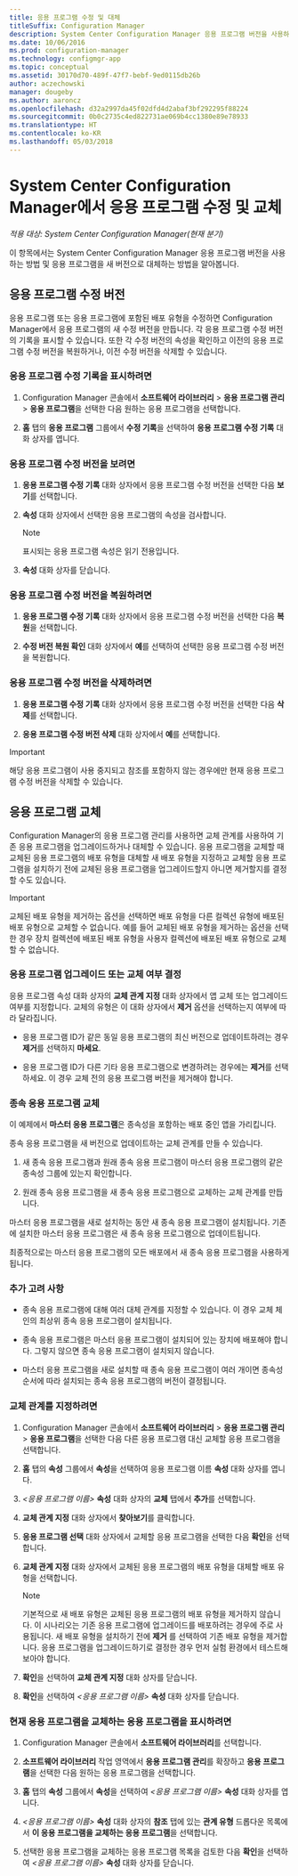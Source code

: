 ```yaml
---
title: 응용 프로그램 수정 및 대체
titleSuffix: Configuration Manager
description: System Center Configuration Manager 응용 프로그램 버전을 사용하는 방법과 응용 프로그램을 교체하는 방법에 대해 설명합니다.
ms.date: 10/06/2016
ms.prod: configuration-manager
ms.technology: configmgr-app
ms.topic: conceptual
ms.assetid: 30170d70-489f-47f7-bebf-9ed0115db26b
author: aczechowski
manager: dougeby
ms.author: aaroncz
ms.openlocfilehash: d32a2997da45f02dfd4d2abaf3bf292295f88224
ms.sourcegitcommit: 0b0c2735c4ed822731ae069b4cc1380e89e78933
ms.translationtype: HT
ms.contentlocale: ko-KR
ms.lasthandoff: 05/03/2018
---
```

# <a name="revise-and-supersede-applications-in-system-center-configuration-manager"></a>System Center Configuration Manager에서 응용 프로그램 수정 및 교체

*적용 대상: System Center Configuration Manager(현재 분기)*

이 항목에서는 System Center Configuration Manager 응용 프로그램 버전을 사용하는 방법 및 응용 프로그램을 새 버전으로 대체하는 방법을 알아봅니다.  

##  <a name="application-revisions"></a>응용 프로그램 수정 버전  
 응용 프로그램 또는 응용 프로그램에 포함된 배포 유형을 수정하면 Configuration Manager에서 응용 프로그램의 새 수정 버전을 만듭니다. 각 응용 프로그램 수정 버전의 기록을 표시할 수 있습니다. 또한 각 수정 버전의 속성을 확인하고 이전의 응용 프로그램 수정 버전을 복원하거나, 이전 수정 버전을 삭제할 수 있습니다.  

### <a name="to-display-an-application-revision-history"></a>응용 프로그램 수정 기록을 표시하려면  

1.  Configuration Manager 콘솔에서 **소프트웨어 라이브러리** > **응용 프로그램 관리** > **응용 프로그램**을 선택한 다음 원하는 응용 프로그램을 선택합니다.  

3.  **홈** 탭의 **응용 프로그램** 그룹에서 **수정 기록**을 선택하여 **응용 프로그램 수정 기록** 대화 상자를 엽니다.  

### <a name="to-view-an-application-revision"></a>응용 프로그램 수정 버전을 보려면  

1.  **응용 프로그램 수정 기록** 대화 상자에서 응용 프로그램 수정 버전을 선택한 다음 **보기**를 선택합니다.  

2.  **속성** 대화 상자에서 선택한 응용 프로그램의 속성을 검사합니다.  

    > [!NOTE]  
    >  표시되는 응용 프로그램 속성은 읽기 전용입니다.  

3.  **속성** 대화 상자를 닫습니다.  

### <a name="to-restore-an-application-revision"></a>응용 프로그램 수정 버전을 복원하려면  

1.  **응용 프로그램 수정 기록** 대화 상자에서 응용 프로그램 수정 버전을 선택한 다음 **복원**을 선택합니다.  

2.  **수정 버전 복원 확인** 대화 상자에서 **예**를 선택하여 선택한 응용 프로그램 수정 버전을 복원합니다.  

### <a name="to-delete-an-application-revision"></a>응용 프로그램 수정 버전을 삭제하려면  

1.  **응용 프로그램 수정 기록** 대화 상자에서 응용 프로그램 수정 버전을 선택한 다음 **삭제**를 선택합니다.  

2.  **응용 프로그램 수정 버전 삭제** 대화 상자에서 **예**를 선택합니다.  

> [!IMPORTANT]  
>  해당 응용 프로그램이 사용 중지되고 참조를 포함하지 않는 경우에만 현재 응용 프로그램 수정 버전을 삭제할 수 있습니다.  

##  <a name="application-supersedence"></a>응용 프로그램 교체  
 Configuration Manager의 응용 프로그램 관리를 사용하면 교체 관계를 사용하여 기존 응용 프로그램을 업그레이드하거나 대체할 수 있습니다. 응용 프로그램을 교체할 때 교체된 응용 프로그램의 배포 유형을 대체할 새 배포 유형을 지정하고 교체할 응용 프로그램을 설치하기 전에 교체된 응용 프로그램을 업그레이드할지 아니면 제거할지를 결정할 수도 있습니다.  

> [!IMPORTANT]  
>  교체된 배포 유형을 제거하는 옵션을 선택하면 배포 유형을 다른 컬렉션 유형에 배포된 배포 유형으로 교체할 수 없습니다.  예를 들어 교체된 배포 유형을 제거하는 옵션을 선택한 경우 장치 컬렉션에 배포된 배포 유형을 사용자 컬렉션에 배포된 배포 유형으로 교체할 수 없습니다.  

### <a name="decide-whether-to-upgrade-or-replace-an-application"></a>응용 프로그램 업그레이드 또는 교체 여부 결정  
 응용 프로그램 속성 대화 상자의 **교체 관계 지정** 대화 상자에서 앱 교체 또는 업그레이드 여부를 지정합니다. 교체의 유형은 이 대화 상자에서 **제거** 옵션을 선택하는지 여부에 따라 달라집니다.  

-   응용 프로그램 ID가 같은 동일 응용 프로그램의 최신 버전으로 업데이트하려는 경우 **제거**를 선택하지 **마세요**.  

-   응용 프로그램 ID가 다른 기타 응용 프로그램으로 변경하려는 경우에는 **제거**를 선택하세요. 이 경우 교체 전의 응용 프로그램 버전을 제거해야 합니다.  

### <a name="supersede-dependent-applications"></a>종속 응용 프로그램 교체  
 이 예제에서 **마스터 응용 프로그램**은 종속성을 포함하는 배포 중인 앱을 가리킵니다.  

 종속 응용 프로그램을 새 버전으로 업데이트하는 교체 관계를 만들 수 있습니다.  

1.  새 종속 응용 프로그램과 원래 종속 응용 프로그램이 마스터 응용 프로그램의 같은 종속성 그룹에 있는지 확인합니다.  

2.  원래 종속 응용 프로그램을 새 종속 응용 프로그램으로 교체하는 교체 관계를 만듭니다.  

 마스터 응용 프로그램을 새로 설치하는 동안 새 종속 응용 프로그램이 설치됩니다. 기존에 설치한 마스터 응용 프로그램은 새 종속 응용 프로그램으로 업데이트됩니다.  

 최종적으로는 마스터 응용 프로그램의 모든 배포에서 새 종속 응용 프로그램을 사용하게 됩니다.  

### <a name="further-considerations"></a>추가 고려 사항  

-   종속 응용 프로그램에 대해 여러 대체 관계를 지정할 수 있습니다. 이 경우 교체 체인의 최상위 종속 응용 프로그램이 설치됩니다.  

-   종속 응용 프로그램은 마스터 응용 프로그램이 설치되어 있는 장치에 배포해야 합니다. 그렇지 않으면 종속 응용 프로그램이 설치되지 않습니다.  

-   마스터 응용 프로그램을 새로 설치할 때 종속 응용 프로그램이 여러 개이면 종속성 순서에 따라 설치되는 종속 응용 프로그램의 버전이 결정됩니다.  

### <a name="to-specify-a-supersedence-relationship"></a>교체 관계를 지정하려면  

1.  Configuration Manager 콘솔에서 **소프트웨어 라이브러리** > **응용 프로그램 관리** > **응용 프로그램**을 선택한 다음 다른 응용 프로그램 대신 교체할 응용 프로그램을 선택합니다.  

3.  **홈** 탭의 **속성** 그룹에서 **속성**을 선택하여 응용 프로그램 이름 **속성** 대화 상자를 엽니다.  

4.  *<응용 프로그램 이름\>* **속성** 대화 상자의 **교체** 탭에서 **추가**를 선택합니다.  

5.  **교체 관계 지정** 대화 상자에서 **찾아보기**를 클릭합니다.  

6.  **응용 프로그램 선택** 대화 상자에서 교체할 응용 프로그램을 선택한 다음 **확인**을 선택합니다.  

7.  **교체 관계 지정** 대화 상자에서 교체된 응용 프로그램의 배포 유형을 대체할 배포 유형을 선택합니다.  

    > [!NOTE]  
    >  기본적으로 새 배포 유형은 교체된 응용 프로그램의 배포 유형을 제거하지 않습니다. 이 시나리오는 기존 응용 프로그램에 업그레이드를 배포하려는 경우에 주로 사용됩니다. 새 배포 유형을 설치하기 전에 **제거** 를 선택하여 기존 배포 유형을 제거합니다. 응용 프로그램을 업그레이드하기로 결정한 경우 먼저 실험 환경에서 테스트해 보아야 합니다.  

8.  **확인**을 선택하여 **교체 관계 지정** 대화 상자를 닫습니다.  

9. **확인**을 선택하여 *<응용 프로그램 이름\>* **속성** 대화 상자를 닫습니다.  

### <a name="to-display-applications-that-supersede-the-current-application"></a>현재 응용 프로그램을 교체하는 응용 프로그램을 표시하려면  

1.  Configuration Manager 콘솔에서 **소프트웨어 라이브러리**를 선택합니다.  

2.  **소프트웨어 라이브러리** 작업 영역에서 **응용 프로그램 관리**를 확장하고 **응용 프로그램**을 선택한 다음 원하는 응용 프로그램을 선택합니다.  

3.  **홈** 탭의 **속성** 그룹에서 **속성**을 선택하여 *<응용 프로그램 이름\>* **속성** 대화 상자를 엽니다.  

4.  *<응용 프로그램 이름\>* **속성** 대화 상자의 **참조** 탭에 있는 **관계 유형** 드롭다운 목록에서 **이 응용 프로그램을 교체하는 응용 프로그램**을 선택합니다.  

5.  선택한 응용 프로그램을 교체하는 응용 프로그램 목록을 검토한 다음 **확인**을 선택하여 *<응용 프로그램 이름\>* **속성** 대화 상자를 닫습니다.  

